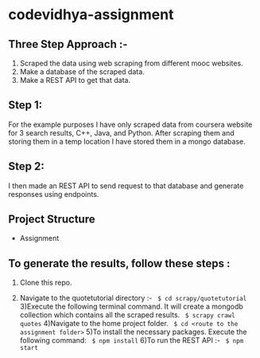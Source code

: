 # codevidhya-assignment

## Three Step Approach :-
1) Scraped the data using web scraping from different mooc websites.
2) Make a database of the scraped data.
3) Make a REST API to get that data.


## Step 1:
For the example purposes I have only scraped data from coursera website for 3 search results, C++, Java, and Python. After scraping them and storing them in a temp location I have stored them in a mongo database.
## Step 2:
I then made an REST API to send request to that database and generate responses using endpoints.

## Project Structure
* Assignment
  

## To generate the results, follow these steps :

1) Clone this repo.

2) Navigate to the quotetutorial directory :-
``` $ cd scrapy/quotetutorial```
3)Execute the following terminal command. It will create a mongodb collection which contains all the scraped results.
``` $ scrapy crawl quotes```
4)Navigate to the home project folder.
``` $ cd <route to the assignment folder>```
5)To install the necessary packages. Execute the following command:
``` $ npm install```
6)To run the REST API :-
``` $ npm start```
